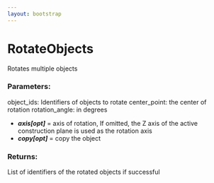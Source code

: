 ```yaml
---
layout: bootstrap
---
```


# RotateObjects

Rotates multiple objects
          

### Parameters:

object_ids: Identifiers of objects to rotate
center_point: the center of rotation
rotation_angle: in degrees
- ***axis[opt]*** = axis of rotation, If omitted, the Z axis of the active
  construction plane is used as the rotation axis
- ***copy[opt]*** = copy the object
        

### Returns:


List of identifiers of the rotated objects if successful
        


